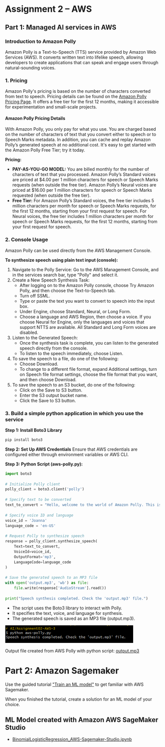 # Assignment 2 – AWS

## Part 1: Managed AI services in AWS

### Introduction to Amazon Polly

Amazon Polly is a Text-to-Speech (TTS) service provided by Amazon Web Services (AWS). It converts written text into lifelike speech, allowing developers to create applications that can speak and engage users through natural-sounding voices.

### 1. Pricing

Amazon Polly's pricing is based on the number of characters converted from text to speech. Pricing details can be found on the [Amazon Polly Pricing Page](https://aws.amazon.com/polly/pricing/). It offers a free tier for the first 12 months, making it accessible for experimentation and small-scale projects.

#### Amazon Polly Pricing Details

With Amazon Polly, you only pay for what you use. You are charged based on the number of characters of text that you convert either to speech or to Speech Marks metadata. In addition, you can cache and replay Amazon Polly’s generated speech at no additional cost. It's easy to get started with the Amazon Polly Free Tier; try it today.

**Pricing:**

- **PAY-AS-YOU-GO MODEL:** You are billed monthly for the number of characters of text that you processed. Amazon Polly’s Standard voices are priced at $4.00 per 1 million characters for speech or Speech Marks requests (when outside the free tier). Amazon Polly’s Neural voices are priced at $16.00 per 1 million characters for speech or Speech Marks requested (when outside the free tier).
- **Free Tier:** For Amazon Polly’s Standard voices, the free tier includes 5 million characters per month for speech or Speech Marks requests, for the first 12 months, starting from your first request for speech. For Neural voices, the free tier includes 1 million characters per month for speech or Speech Marks requests, for the first 12 months, starting from your first request for speech.

### 2. Console Usage

Amazon Polly can be used directly from the AWS Management Console.

**To synthesize speech using plain text input (console):**

1. Navigate to the Polly Service: Go to the AWS Management Console, and in the services search bar, type "Polly" and select it.
2. Create a New Speech Synthesis Task:
   - After logging on to the Amazon Polly console, choose Try Amazon Polly, and then choose the Text-to-Speech tab.
   - Turn off SSML.
   - Type or paste the text you want to convert to speech into the input box.
   - Under Engine, choose Standard, Neural, or Long Form.
   - Choose a language and AWS Region, then choose a voice. If you choose Neural for Engine, only the languages and voices that support NTTS are available. All Standard and Long Form voices are disabled.
3. Listen to the Generated Speech:
   - Once the synthesis task is complete, you can listen to the generated speech directly from the console.
   - To listen to the speech immediately, choose Listen.
4. To save the speech to a file, do one of the following:
   - Choose Download.
   - To change to a different file format, expand Additional settings, turn on Speech file format settings, choose the file format that you want, and then choose Download.
5. To save the speech to an S3 bucket, do one of the following:
   - Click on the Save to S3 button.
   - Enter the S3 output bucket name.
   - Click the Save to S3 button.

### 3. Build a simple python application in which you use the service

**Step 1: Install Boto3 Library**

```bash
pip install boto3
```

**Step 2: Set Up AWS Credentials**
Ensure that AWS credentials are configured either through environment variables or AWS CLI.

**Step 3: Python Script (aws-polly.py):**

```python
import boto3

# Initialize Polly client
polly_client = boto3.client('polly')

# Specify text to be converted
text_to_convert = "Hello, welcome to the world of Amazon Polly. This is a sample text."

# Specify voice ID and language
voice_id = 'Joanna'
language_code = 'en-US'

# Request Polly to synthesize speech
response = polly_client.synthesize_speech(
    Text=text_to_convert,
    VoiceId=voice_id,
    OutputFormat='mp3',
    LanguageCode=language_code
)

# Save the generated speech to an MP3 file
with open('output.mp3', 'wb') as file:
    file.write(response['AudioStream'].read())

print("Speech synthesis completed. Check the 'output.mp3' file.")
```

- The script uses the Boto3 library to interact with Polly.
- It specifies the text, voice, and language for synthesis.
- The generated speech is saved as an MP3 file (output.mp3).

![](aws-polly.png)

Output file created from AWS Polly with python script: [output.mp3](output.mp3)

# Part 2: Amazon Sagemaker

Use the guided tutorial ["Train an ML model"](https://aws.amazon.com/tutorials/machine-learning-tutorial-train-a-model/) to get familiar with AWS Sagemaker.

When you finished the tutorial, create a solution for an ML model of your choice.

## ML Model created with Amazon AWS SageMaker Studio

- [BinomialLogisticRegression_AWS-Sagemaker-Studio.ipynb](BinomialLogisticRegression_AWS-Sagemaker-Studio.ipynb)
